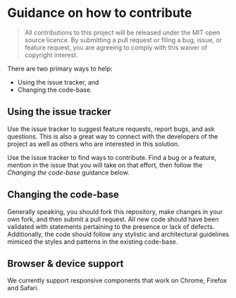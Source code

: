 # Guidance on how to contribute

> All contributions to this project will be released under the MIT open source licence.
> By submitting a pull request or filing a bug, issue, or
> feature request, you are agreeing to comply with this waiver of copyright interest.

There are two primary ways to help:

- Using the issue tracker, and
- Changing the code-base.

## Using the issue tracker

Use the issue tracker to suggest feature requests, report bugs, and ask questions.
This is also a great way to connect with the developers of the project as well
as others who are interested in this solution.

Use the issue tracker to find ways to contribute. Find a bug or a feature, mention in
the issue that you will take on that effort, then follow the _Changing the code-base_
guidance below.

## Changing the code-base

Generally speaking, you should fork this repository, make changes in your
own fork, and then submit a pull request. All new code should have
been validated with statements pertaining to the presence or lack of defects.
Additionally, the code should follow any stylistic and architectural guidelines mimiced the styles
and patterns in the existing code-base.

## Browser & device support

We currently support responsive components that work on Chrome, Firefox and Safari.
